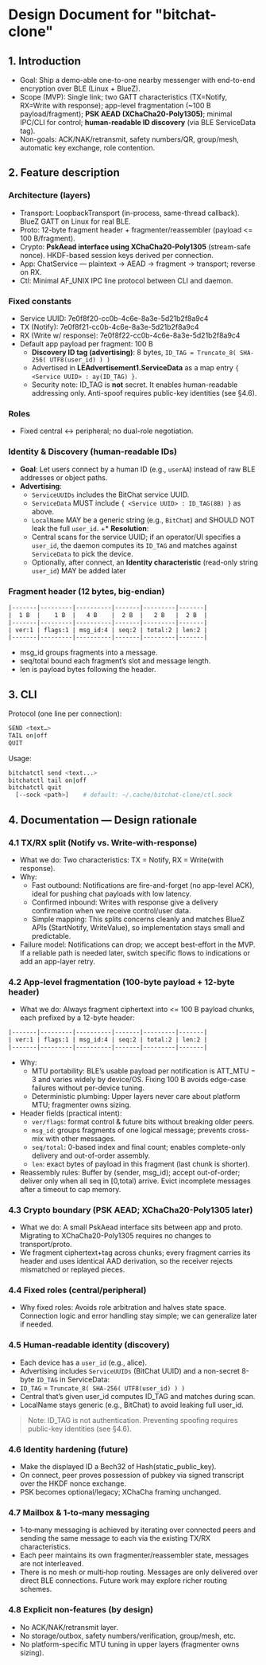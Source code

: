 # Design Document for "bitchat-clone"

## 1. Introduction

* Goal: Ship a demo-able one-to-one nearby messenger with end-to-end encryption over BLE (Linux + BlueZ).
* Scope (MVP): Single link; two GATT characteristics (TX=Notify, RX=Write with response); app-level fragmentation (~100 B payload/fragment); **PSK AEAD (XChaCha20-Poly1305)**; minimal IPC/CLI for control; **human-readable ID discovery** (via BLE ServiceData tag).
* Non-goals: ACK/NAK/retransmit, safety numbers/QR, group/mesh, automatic key exchange, role contention.

## 2. Feature description

### Architecture (layers)

* Transport: LoopbackTransport (in-process, same-thread callback). BlueZ GATT on Linux for real BLE.
* Proto: 12-byte fragment header + fragmenter/reassembler (payload <= 100 B/fragment).
* Crypto: **PskAead interface using XChaCha20-Poly1305** (stream-safe nonce). HKDF-based session keys derived per connection.
* App: ChatService — plaintext -> AEAD -> fragment -> transport; reverse on RX.
* Ctl: Minimal AF_UNIX IPC line protocol between CLI and daemon.

### Fixed constants

* Service UUID: 7e0f8f20-cc0b-4c6e-8a3e-5d21b2f8a9c4
* TX (Notify): 7e0f8f21-cc0b-4c6e-8a3e-5d21b2f8a9c4
* RX (Write w/ response): 7e0f8f22-cc0b-4c6e-8a3e-5d21b2f8a9c4
* Default app payload per fragment: 100 B
  * **Discovery ID tag (advertising)**: 8 bytes, `ID_TAG = Truncate_8( SHA-256( UTF8(user_id) ) )`
  * Advertised in **LEAdvertisement1.ServiceData** as a map entry `{ <Service UUID> : ay(ID_TAG) }`.
  * Security note: ID_TAG is **not** secret. It enables human-readable addressing only. Anti-spoof requires public-key identities (see §4.6).


### Roles

* Fixed central <-> peripheral; no dual-role negotiation.

### Identity & Discovery (human-readable IDs)

* **Goal**: Let users connect by a human ID (e.g., `userAA`) instead of raw BLE addresses or object paths.
* **Advertising**:
  * `ServiceUUIDs` includes the BitChat service UUID.
  * `ServiceData` MUST include `{ <Service UUID> : ID_TAG(8B) }` as above.
  * `LocalName` MAY be a generic string (e.g., `BitChat`) and SHOULD NOT leak the full `user_id`.
+* **Resolution**:
  * Central scans for the service UUID; if an operator/UI specifies a `user_id`, the daemon computes its `ID_TAG` and matches against `ServiceData` to pick the device.
  * Optionally, after connect, an **Identity characteristic** (read-only string `user_id`) MAY be added later

### Fragment header (12 bytes, big-endian)

```txt
|-------|---------|----------|-------|---------|-------|
|  1 B  |    1 B  |   4 B    |  2 B  |   2 B   |  2 B  |
|-------|---------|----------|-------|---------|-------|
| ver:1 | flags:1 | msg_id:4 | seq:2 | total:2 | len:2 |
|-------|---------|----------|-------|---------|-------|
```

* msg_id groups fragments into a message.
* seq/total bound each fragment’s slot and message length.
* len is payload bytes following the header.

## 3. CLI

Protocol (one line per connection):

```bash
SEND <text…>
TAIL on|off
QUIT
```

Usage:
```bash
bitchatctl send <text...>
bitchatctl tail on|off
bitchatctl quit
  [--sock <path>]    # default: ~/.cache/bitchat-clone/ctl.sock
```

## 4. Documentation — Design rationale

### 4.1 TX/RX split (Notify vs. Write-with-response)

* What we do: Two characteristics: TX = Notify, RX = Write(with response).
* Why:
  * Fast outbound: Notifications are fire-and-forget (no app-level ACK), ideal for pushing chat payloads with low latency.
  * Confirmed inbound: Writes with response give a delivery confirmation when we receive control/user data.
  * Simple mapping: This splits concerns cleanly and matches BlueZ APIs (StartNotify, WriteValue), so implementation stays small and predictable.
* Failure model: Notifications can drop; we accept best-effort in the MVP. If a reliable path is needed later, switch specific flows to indications or add an app-layer retry.

### 4.2 App-level fragmentation (100-byte payload + 12-byte header)

* What we do: Always fragment ciphertext into <= 100 B payload chunks, each prefixed by a 12-byte header:

```txt
|-------|---------|----------|-------|---------|-------|
| ver:1 | flags:1 | msg_id:4 | seq:2 | total:2 | len:2 |
|-------|---------|----------|-------|---------|-------|
```

* Why:
  * MTU portability: BLE’s usable payload per notification is ATT_MTU − 3 and varies widely by device/OS. Fixing 100 B avoids edge-case failures without per-device tuning.
  * Deterministic plumbing: Upper layers never care about platform MTU; fragmenter owns sizing.
* Header fields (practical intent):
  * `ver/flags`: format control & future bits without breaking older peers.
  * `msg_id`: groups fragments of one logical message; prevents cross-mix with other messages.
  * `seq/total`: 0-based index and final count; enables complete-only delivery and out-of-order assembly.
  * `len`: exact bytes of payload in this fragment (last chunk is shorter).
* Reassembly rules: Buffer by (sender, msg_id); accept out-of-order; deliver only when all seq in [0,total) arrive. Evict incomplete messages after a timeout to cap memory.

### 4.3 Crypto boundary (PSK AEAD; XChaCha20-Poly1305 later)

* What we do: A small PskAead interface sits between app and proto. Migrating to XChaCha20-Poly1305 requires no changes to transport/proto.
* We fragment ciphertext+tag across chunks; every fragment carries its header and uses identical AAD derivation, so the receiver rejects mismatched or replayed pieces.

### 4.4 Fixed roles (central/peripheral)

* Why fixed roles: Avoids role arbitration and halves state space. Connection logic and error handling stay simple; we can generalize later if needed.

### 4.5 Human-readable identity (discovery)

* Each device has a `user_id` (e.g., alice).
* Advertising includes `ServiceUUIDs` (BitChat UUID) and a non-secret 8-byte `ID_TAG` in ServiceData:
* `ID_TAG` = `Truncate_8( SHA-256( UTF8(user_id) ) )`
* Central that’s given user_id computes ID_TAG and matches during scan.
* LocalName stays generic (e.g., BitChat) to avoid leaking full user_id.

> Note: ID_TAG is not authentication. Preventing spoofing requires public-key identities (see §4.6).

### 4.6 Identity hardening (future)

* Make the displayed ID a Bech32 of Hash(static_public_key).
* On connect, peer proves possession of pubkey via signed transcript over the HKDF nonce exchange.
* PSK becomes optional/legacy; XChaCha framing unchanged.

### 4.7 Mailbox & 1‑to‑many messaging

* 1‑to‑many messaging is achieved by iterating over connected peers and sending the same message to each via the existing TX/RX characteristics.
* Each peer maintains its own fragmenter/reassembler state, messages are not interleaved.
* There is no mesh or multi‑hop routing. Messages are only delivered over direct BLE connections. Future work may explore richer routing schemes.

### 4.8 Explicit non-features (by design)

* No ACK/NAK/retransmit layer.
* No storage/outbox, safety numbers/verification, group/mesh, etc.
* No platform-specific MTU tuning in upper layers (fragmenter owns sizing).

